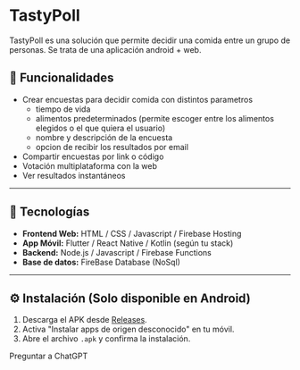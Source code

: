 # TastyPoll
TastyPoll es una solución que permite decidir una comida entre un grupo de personas. Se trata de una aplicación android + web.

## 🧩 Funcionalidades

- Crear encuestas para decidir comida con distintos parametros
  - tiempo de vida
  - alimentos predeterminados (permite escoger entre los alimentos elegidos o el que quiera el usuario)
  - nombre y descripción de la encuesta
  - opcion de recibir los resultados por email    
- Compartir encuestas por link o código
- Votación multiplataforma con la web
- Ver resultados instantáneos

---

## 🚀 Tecnologías

- **Frontend Web:** HTML / CSS / Javascript / Firebase Hosting
- **App Móvil:** Flutter / React Native / Kotlin (según tu stack)
- **Backend:** Node.js / Javascript / Firebase Functions
- **Base de datos:** FireBase Database (NoSql)

---

## ⚙️ Instalación (Solo disponible en Android)

1. Descarga el APK desde [Releases]().
2. Activa "Instalar apps de origen desconocido" en tu móvil.
3. Abre el archivo `.apk` y confirma la instalación.










Preguntar a ChatGPT

